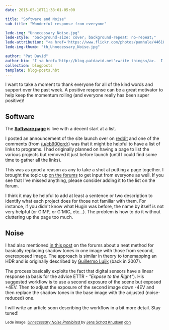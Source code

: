 ```yaml
---
date: 2015-05-18T11:38:01-05:00

title: "Software and Noise"
sub-title: "Wonderful response from everyone"

lede-img: "Unnecessary_Noise.jpg"
lede-style: "background-size: cover; background-repeat: no-repeat;"
lede-attribution: "<a href='https://www.flickr.com/photos/pamhule/4461831240'>Unnecessary Noise Prohibited</a> by <a href='https://www.flickr.com/photos/pamhule/'>Jens Schott Knudsen</a> <a class='cc' href='https://creativecommons.org/licenses/by-sa/2.0/' target='_blank'>cbn</a>"
lede-img-thumb: "th_Unnecessary_Noise.jpg"

author: "Pat David"
author-bio: "I <a href='http://blog.patdavid.net'>write things</a>.  I <a href='https://www.flickr.com/photos/patdavid/'>photograph</a> things.  Sometimes they meet.  <br/> I write <a href='http://blog.patdavid.net/p/getting-around-in-gimp.html'>tutorials</a> too."
collection: blogposts
template: blog-posts.hbt
---
```


I want to take a moment to thank everyone for all of the kind words and support over the past week.
A positive response can be a great motivator to help keep the momentum rolling (and everyone really has been super positive)!


## Software

The **[Software page][]** is live with a decent start at a list.

I posted an announcement of the site launch over on [reddit][] and one of the comments (from [/u/cb900crdr][]) was that it might be helpful to have a list of links to programs.
I had originally planned on having a page to list the various projects but removed it just before launch (until I could find some time to gather all the links).

This was as good a reason as any to take a shot at putting a page together.
I brought the topic up [on the forums][] to get input from everyone as well.
If you see that I've missed anything, please consider adding it to the list on the forum.
<!-- more -->


I think it may be helpful to add at least a sentence or two description to identify what each project does for those not familiar with them.
For instance, if you didn't know what Hugin was before, the name by itself is not very helpful (or GIMP, or G'MIC, etc...).
The problem is how to do it without cluttering up the page too much.



## Noise

I had also mentioned [in this post][] on the forums about a neat method for basically replacing shadow tones in one image with those from second, overexposed image.
The approach is similar in theory to tonemapping an HDR and is originally described by [Guillermo Luijk][] (back in 2007).

The process basically exploits the fact that digital sensors have a linear response (a basis for the advice ETTR - *"Expose to the Right"*).
His suggested workflow is to use a second exposure of the scene but exposed +4EV.
Then to adjust the exposure of the second image down -4EV and then replace the shadow tones in the base image with the adjusted (noise-reduced) one.

I will write an article soon describing the workflow in a bit more detail.  Stay tuned!

<small class="lede-attr">Lede image: 
<a href='https://www.flickr.com/photos/pamhule/4461831240'>*Unnecessary Noise Prohibited* </a> by <a href='https://www.flickr.com/photos/pamhule/'>Jens Schott Knudsen</a> <a class='cc' href='https://creativecommons.org/licenses/by-sa/2.0/' target='_blank'>cbn</a>
</small>

[reddit]: http://www.reddit.com
[/u/cb900crdr]: http://www.reddit.com/r/photography/comments/35b7y4/new_community_for_freeopen_source_photography/cr30jeo
[on the forums]: https://discuss.pixls.us/t/free-software-list-and-links/193/8
[Software page]: https://pixls.us/software/
[in this post]: https://discuss.pixls.us/t/noise-free-shadows-dual-exposure/204
[Guillermo Luijk]: http://www.guillermoluijk.com/article/nonoise/index_en.htm
